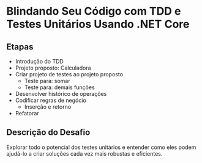 # Blindando Seu Código com TDD e Testes Unitários Usando .NET Core

## Etapas
- Introdução do TDD
- Projeto proposto: Calculadora
- Criar projeto de testes ao projeto proposto
    - Teste para: somar
    - Teste para: demais funções
- Desenvolver histórico de operações
- Codificar regras de negócio
    - Inserção e retorno
- Refatorar

## Descrição do Desafio
Explorar todo o potencial dos testes unitários e entender como eles podem ajudá-lo a criar soluções cada vez mais robustas e eficientes. 

